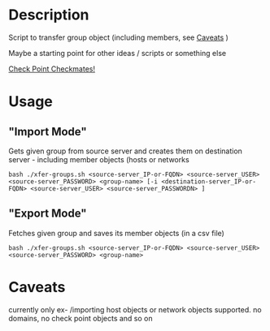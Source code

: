 # Description

Script to transfer group object (including members, see [Caveats](#CAVEATS) )

Maybe a starting point for other ideas / scripts or something else

<a href="https://community.checkpoint.com/t5/API-CLI-Discussion/Exporting-large-group-of-IPs-into-a-file-from-mgmt-cli/m-p/242611#M8950" target="_blank">Check Point Checkmates!</a>


# Usage

## "Import Mode"

Gets given group from source server and creates them on destination server - including member objects (hosts or networks

```shell
bash ./xfer-groups.sh <source-server_IP-or-FQDN> <source-server_USER> <source-server_PASSWORD> <group-name> [-i <destination-server_IP-or-FQDN> <source-server_USER> <source-server_PASSWORDN> ]
```

## "Export Mode"

Fetches given group and saves its member objects (in a csv file)

```shell
bash ./xfer-groups.sh <source-server_IP-or-FQDN> <source-server_USER> <source-server_PASSWORD> <group-name> 
```
# Caveats

currently only ex- /importing host objects or network objects supported. no domains, no check point objects and so on

